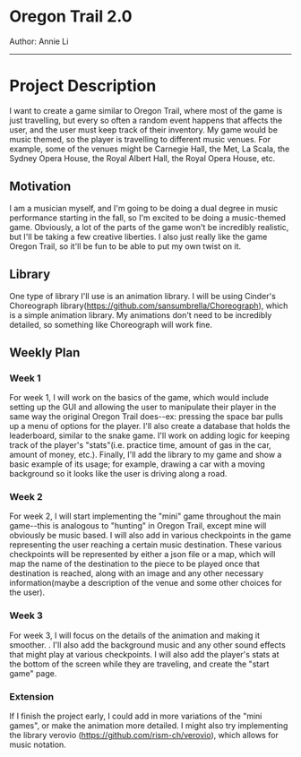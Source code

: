 # Oregon Trail 2.0

Author: Annie Li

---

# Project Description
I want to create a game similar to Oregon Trail, where most of the game is
just travelling, but every so often a random event happens that affects the
user, and the user must keep track of their inventory. My game would be
music themed, so the player is travelling to different music venues. For
example, some of the venues might be Carnegie Hall, the Met, La Scala, the
Sydney Opera House, the Royal Albert Hall, the Royal Opera House, etc.

## Motivation
I am a musician myself, and I'm going to be doing a dual degree in music
performance starting in the fall, so I'm excited to be doing a music-themed
game. Obviously, a lot of the parts of the game won't be incredibly realistic,
but I'll be taking a few creative liberties. I also just really like the game
Oregon Trail, so it'll be fun to be able to put my own twist on it.

## Library
One type of library I'll use is an animation library. I will be using
Cinder's Choreograph library(https://github.com/sansumbrella/Choreograph), which
is a simple animation library. My animations don't need to be incredibly
detailed, so something like Choreograph will work fine.

## Weekly Plan
### Week 1
For week 1, I will work on the basics of the game, which would include
setting up the GUI and allowing the user to manipulate their player in the
same way the original Oregon Trail does--ex: pressing the space bar pulls up
a menu of options for the player. I'll also create a database that holds the
leaderboard, similar to the snake game. I'll work on adding logic for keeping
track of the player's "stats"(i.e. practice time, amount of gas in the car,
amount of money, etc.). Finally, I'll add the library to my game and show a
basic example of its usage; for example, drawing a car with a moving background
so it looks like the user is driving along a road.

### Week 2
For week 2, I will start implementing the "mini" game
throughout the main game--this is analogous to "hunting" in Oregon Trail,
except mine will obviously be music based. I will also add in various
checkpoints in the game representing the user reaching a certain music
destination. These various checkpoints will be represented by either a json
file or a map, which will map the name of the destination to the piece to be
played once that destination is reached, along with an image and any other
necessary information(maybe a description of the venue and some other choices
for the user).

### Week 3
For week 3, I will focus on the details of the animation and making it smoother.
. I'll also add the background music and any other sound
effects that might play at various checkpoints. I will also add the player's
 stats at the bottom of the screen while they are traveling, and create the
  "start game" page.

### Extension
If I finish the project early, I could add in more variations of the "mini games", or make the animation
 more detailed. I might also try implementing the library verovio
 (https://github.com/rism-ch/verovio), which allows for music notation.